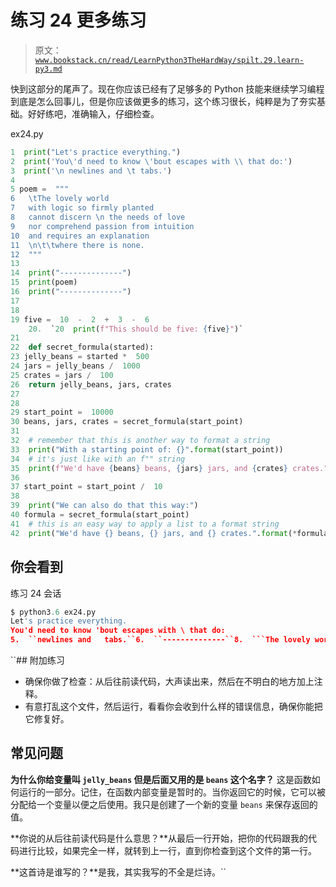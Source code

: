 # 练习 24 更多练习

> 原文：[`www.bookstack.cn/read/LearnPython3TheHardWay/spilt.29.learn-py3.md`](https://www.bookstack.cn/read/LearnPython3TheHardWay/spilt.29.learn-py3.md)

快到这部分的尾声了。现在你应该已经有了足够多的 Python 技能来继续学习编程到底是怎么回事儿，但是你应该做更多的练习，这个练习很长，纯粹是为了夯实基础。好好练吧，准确输入，仔细检查。

ex24.py

```py
1  print("Let's practice everything.")
2  print('You\'d need to know \'bout escapes with \\ that do:')
3  print('\n newlines and \t tabs.')
4
5 poem =  """
6   \tThe lovely world
7   with logic so firmly planted
8   cannot discern \n the needs of love
9   nor comprehend passion from intuition
10  and requires an explanation
11  \n\t\twhere there is none.
12  """
13
14  print("--------------")
15  print(poem)
16  print("--------------")
17
18
19 five =  10  -  2  +  3  -  6
    20.  `20  print(f"This should be five: {five}")` 
21
22  def secret_formula(started):
23 jelly_beans = started *  500
24 jars = jelly_beans /  1000
25 crates = jars /  100
26  return jelly_beans, jars, crates
27
28
29 start_point =  10000
30 beans, jars, crates = secret_formula(start_point)
31
32  # remember that this is another way to format a string
33  print("With a starting point of: {}".format(start_point))
34  # it's just like with an f"" string
35  print(f"We'd have {beans} beans, {jars} jars, and {crates} crates.")
36
37 start_point = start_point /  10
38
39  print("We can also do that this way:")
40 formula = secret_formula(start_point)
41  # this is an easy way to apply a list to a format string
42  print("We'd have {} beans, {} jars, and {} crates.".format(*formula))
```

## 你会看到

练习 24 会话

```py
$ python3.6 ex24.py
Let's practice everything.
You'd need to know 'bout escapes with \ that do:
5.  ``newlines and   tabs.``6.  ``--------------``8.  ```The lovely world```py9.  ```with logic so firmly planted cannot discern```py10.  ```the needs of love```py11.  ```nor comprehend passion from intuition```py12.  ```and requires an explanation```py14.  ````where there is none.```py`15.  ```--------------```py16.  ```This should be five: 5```py17.  ```With a starting point of: 10000```py18.  ```We'd have 5000000 beans,  5000.0 jars,  and  50.0 crates.```py19.  ```We can also do that this way:```py20.  ```We'd have 500000.0 beans, 500.0 jars, and 5.0 crates.```py
```

 ``## 附加练习

*   确保你做了检查：从后往前读代码，大声读出来，然后在不明白的地方加上注释。
*   有意打乱这个文件，然后运行，看看你会收到什么样的错误信息，确保你能把它修复好。

## 常见问题

﻿**为什么你给变量叫 `jelly_beans` 但是后面又用的是 `beans` 这个名字？** 这是函数如何运行的一部分。记住，在函数内部变量是暂时的。当你返回它的时候，它可以被分配给一个变量以便之后使用。我只是创建了一个新的变量 `beans` 来保存返回的值。

﻿**你说的从后往前读代码是什么意思？**从最后一行开始，把你的代码跟我的代码进行比较，如果完全一样，就转到上一行，直到你检查到这个文件的第一行。

**这首诗是谁写的？**是我，其实我写的不全是烂诗。``
